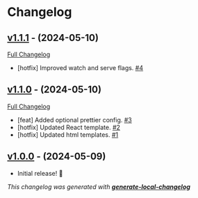 # Changelog

## [v1.1.1](https://github.com/neogeek/create-onlybuild-app/tree/v1.1.1) - (2024-05-10)

[Full Changelog](https://github.com/neogeek/create-onlybuild-app/compare/v1.1.0...v1.1.1)

- [hotfix] Improved watch and serve flags. [#4](https://github.com/neogeek/create-onlybuild-app/pull/4)

## [v1.1.0](https://github.com/neogeek/create-onlybuild-app/tree/v1.1.0) - (2024-05-10)

[Full Changelog](https://github.com/neogeek/create-onlybuild-app/compare/v1.0.0...v1.1.0)

- [feat] Added optional prettier config. [#3](https://github.com/neogeek/create-onlybuild-app/pull/3)
- [hotfix] Updated React template. [#2](https://github.com/neogeek/create-onlybuild-app/pull/2)
- [hotfix] Updated html templates. [#1](https://github.com/neogeek/create-onlybuild-app/pull/1)

## [v1.0.0](https://github.com/neogeek/create-onlybuild-app/tree/v1.0.0) - (2024-05-09)

- Initial release! 🎉

_This changelog was generated with **[generate-local-changelog](https://github.com/neogeek/generate-local-changelog)**_
